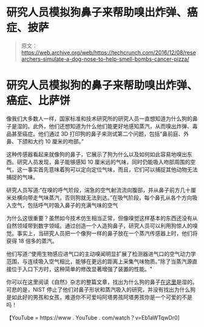 # 研究人员模拟狗鼻子来帮助嗅出炸弹、癌症、披萨 

> 原文：<https://web.archive.org/web/https://techcrunch.com/2016/12/08/researchers-simulate-a-dog-nose-to-help-smell-bombs-cancer-pizza/>

# 研究人员模拟狗的鼻子来帮助嗅出炸弹、癌症、比萨饼

像我们大多数人一样，国家标准和技术研究所的研究人员一直想知道为什么狗的鼻子是湿的。此外，他们还想知道为什么他们能更好地感知蒸汽，从而嗅出炸弹、毒品甚至癌症。他们通过 3D 打印狗的鼻子来测试第二个问题，包括“鼻前庭、外鼻、下颌和大约 10 厘米的吻部。”

这种传感器看起来就像狗的鼻子，它展示了狗为什么以及如何如此容易地嗅出东西。研究人员发现，鼻子能够感知 10 厘米远的气味，同时仍能吸入吻部周围的空气，这一事实首先意味着狗可以定向定位气味，而且，它们可以捕捉其他动物无法捕捉的气味。

研究人员写道:“在嗅的呼气阶段，湍急的空气射流流向腹部，并从鼻子前方几十厘米处横向带走气味蒸汽，否则狗就无法到达。”在吸气阶段，每个鼻孔从各个方向吸入空气，包括呼气时吸入鼻子的充满气味的空气

为什么这很重要？虽然如今技术仿生相当正常，但像嗅觉这样基本的东西还没有从自然领域带到数字领域。通过创造一个人造狗鼻子，研究人员可以利用狗惊人的嗅觉。事实上，当研究人员把一个像狗一样的鼻子放在一个蒸汽传感器上时，他们将获得 18 倍多的蒸汽。

他们写道:“使用生物感应进气口的主动嗅闻明显扩展了检测器进气口的空气动力学范围，与连续吸入空气相比，能够在更远的距离上采集气味物质。”除了当蒸汽源直接位于入口下方时，这种简单的修改显著增强了装置的性能。"

你可以在这里阅读《自然》杂志的整篇文章，找出为什么狗的鼻子[在这里](https://web.archive.org/web/20221208111638/http://www.vetstreet.com/our-pet-experts/why-does-my-dog-have-a-wet-nose)是湿的。可悲的是，NIST 停止了他们对鼻子形状和蒸汽吸入的研究，并没有找出为什么狗是如此好的男孩和女孩，难道你不可爱吗阿塔男孩阿塔男孩你是一个可爱的不是吗！

【YouTube = https://www . YouTube . com/watch？v=Eb1aWTqwDr0]